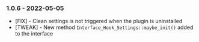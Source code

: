 ### 1.0.6 - 2022-05-05

* [FIX] - Clean settings is not triggered when the plugin is uninstalled
* [TWEAK] - New method `Interface_Hook_Settings::maybe_init()` added to the interface
